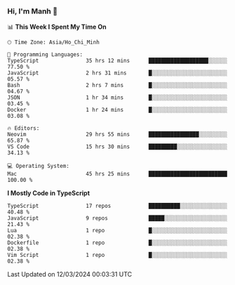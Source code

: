 ### Hi, I'm Manh 👋

<!--START_SECTION:waka-->
📊 **This Week I Spent My Time On** 

```text
🕑︎ Time Zone: Asia/Ho_Chi_Minh

💬 Programming Languages: 
TypeScript               35 hrs 12 mins      ███████████████████░░░░░░   77.50 % 
JavaScript               2 hrs 31 mins       █░░░░░░░░░░░░░░░░░░░░░░░░   05.57 % 
Bash                     2 hrs 7 mins        █░░░░░░░░░░░░░░░░░░░░░░░░   04.67 % 
JSON                     1 hr 34 mins        █░░░░░░░░░░░░░░░░░░░░░░░░   03.45 % 
Docker                   1 hr 24 mins        █░░░░░░░░░░░░░░░░░░░░░░░░   03.08 % 

🔥 Editors: 
Neovim                   29 hrs 55 mins      ████████████████░░░░░░░░░   65.87 % 
VS Code                  15 hrs 30 mins      █████████░░░░░░░░░░░░░░░░   34.13 % 

💻 Operating System: 
Mac                      45 hrs 25 mins      █████████████████████████   100.00 % 
```

**I Mostly Code in TypeScript** 

```text
TypeScript               17 repos            ██████████░░░░░░░░░░░░░░░   40.48 % 
JavaScript               9 repos             █████░░░░░░░░░░░░░░░░░░░░   21.43 % 
Lua                      1 repo              █░░░░░░░░░░░░░░░░░░░░░░░░   02.38 % 
Dockerfile               1 repo              █░░░░░░░░░░░░░░░░░░░░░░░░   02.38 % 
Vim Script               1 repo              █░░░░░░░░░░░░░░░░░░░░░░░░   02.38 % 
```




 Last Updated on 12/03/2024 00:03:31 UTC
<!--END_SECTION:waka-->

